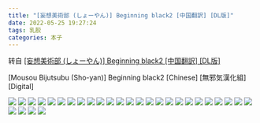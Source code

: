 ```yaml
---
title: "[妄想美術部 (しょーやん)] Beginning black2 [中国翻訳] [DL版]"
date: 2022-05-25 19:27:24
tags: 乳胶
categories: 本子
---
```


转自 [[妄想美術部 (しょーやん)] Beginning black2 [中国翻訳] [DL版]](https://nhentai.com/fr/comic/mousou-bijutsubu-sho-yan-beginning-black2-chinese-digital)

\[Mousou Bijutsubu (Sho-yan)\] Beginning black2 \[Chinese\] \[無邪気漢化組\] \[Digital\]

![](1.jpg)
![](2.jpg)
![](3.jpg)
![](4.jpg)
![](5.jpg)
![](6.jpg)
![](7.jpg)
![](8.jpg)
![](9.jpg)
![](10.jpg)
![](11.jpg)
![](12.jpg)
![](13.jpg)
![](14.jpg)
![](15.jpg)
![](16.jpg)
![](17.jpg)
![](18.jpg)
![](19.jpg)
![](20.jpg)
![](21.jpg)
![](22.jpg)
![](23.jpg)
![](24.jpg)
![](25.jpg)
![](26.jpg)
![](27.jpg)
![](28.jpg)
![](29.jpg)